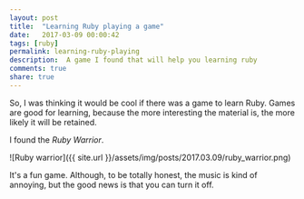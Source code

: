 ```yaml
---
layout: post
title:  "Learning Ruby playing a game"
date:   2017-03-09 00:00:42
tags: [ruby]
permalink: learning-ruby-playing
description:  A game I found that will help you learning ruby
comments: true
share: true
---
```


So, I was thinking it would be cool if there was a game to learn Ruby.
Games are good for learning, because the more interesting the material is, the more likely it will be retained.

I found the *Ruby Warrior*.

![Ruby warrior]({{ site.url }}/assets/img/posts/2017.03.09/ruby_warrior.png)

It's a fun game. Although, to be totally honest, the music is kind of annoying, but the good news is that you can turn it off.